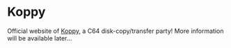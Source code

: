 # Koppy

Official website of [Koppy](http://koppy.bronxwhq.org), a C64 disk-copy/transfer
party! More information will be available later...